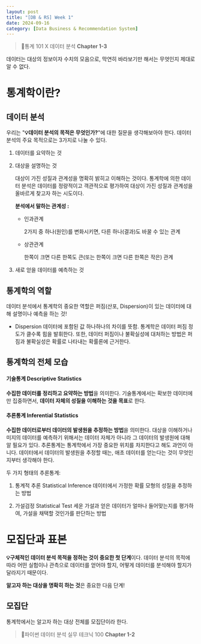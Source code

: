 ```yaml
---
layout: post
title: "[DB & RS] Week 1"
date: 2024-09-16
category: [Data Business & Recommendation System]
---
```


> 📌통계 101 X 데이터 분석 **Chapter 1-3**

데이터는 대상의 정보이자 수치의 모음으로, 막연히 바라보기만 해서는 무엇인지 제대로 알 수 없다.

# 통계학이란?

## 데이터 분석

우리는 "**💡데이터 분석의 목적은 무엇인가?**"에 대한 질문을 생각해보아야 한다. 데이터 분석의 주요 목적으로는 3가지로 나눌 수 있다.

1. 데이터를 요약하는 것
2. 대상을 설명하는 것

   대상이 가진 성질과 관계성을 명확히 밝히고 이해하는 것이다. 통계학에 의한 데이터 분석은 데이터를 정량적이고 객관적으로 평가하여 대상이 가진 성질과 관계성을 올바르게 찾고자 하는 시도이다.

   **분석에서 말하는 관계성 :**

   - 인과관계

     2가지 중 하나(원인)를 변화시키면, 다른 하나(결과)도 바꿀 수 있는 관계

   - 상관관계

     한쪽이 크면 다른 한쪽도 큰(또는 한쪽이 크면 다른 한쪽은 작은) 관계

3. 새로 얻을 데이터를 예측하는 것

## 통계학의 역할

데이터 분석에서 통계학의 중요한 역할은 퍼짐(산포, Dispersion)이 있는 데이터에 대해 설명이나 예측을 하는 것!

- Dispersion
  데이터에 포함된 값 하나하나의 차이를 뜻함.
  통계학은 데이터 퍼짐 정도가 클수록 힘을 발휘한다. 또한, 데이터 퍼짐이나 불확실성에 대처하는 방법은 퍼짐과 불확실성은 확률로 나타내는 확률론에 근거한다.

## 통계학의 전체 모습

#### 기술통계 Descriptive Statistics

**수집한 데이터를 정리하고 요약하는 방법**을 의미한다. 기술통계에서는 확보한 데이터에만 집중하면서, **데이터 자체의 성질을 이해하는 것을 목표**로 한다.

#### 추론통계 Inferential Statistics

**수집한 데이터로부터 데이터의 발생원을 추정하는 방법**을 의미한다. 대상을 이해하거나 미지의 데이터를 예측하기 위해서는 데이터 자체가 아니라 그 데이터의 발생원에 대해 알 필요가 있다. 추론통계는 통계학에서 가장 중요한 위치를 차지한다고 해도 과언이 아니다. 데이터에서 데이터의 발생원을 추정할 때는, 애초 데이터를 얻는다는 것이 무엇인지부터 생각해야 한다.

두 가지 형태의 추론통계:

1. 통계적 추론 Statistical Inference
   데이터에서 가정한 확률 모형의 성질을 추정하는 방법

2. 가설검정 Statistical Test
   세운 가설과 얻은 데이터가 얼마나 들어맞는지를 평가하여, 가설을 채택할 것인가를 판단하는 방법

# 모집단과 표본

**💡구체적인 데이터 분석 목적을 정하는 것이 중요한 첫 단계**이다. 데이터 분석의 목적에 따라 어떤 실험이나 관측으로 데이터를 얻어야 할지, 어떻게 데이터를 분석해야 할지가 달라지기 때문이다.

**알고자 하는 대상을 명확히 하는 것**은 중요한 다음 단계!

## 모집단

통계학에서는 알고자 하는 대상 전체를 모집단이라 한다.

> 📌파이썬 데이터 분석 실무 테크닉 100 **Chapter 1-2**
